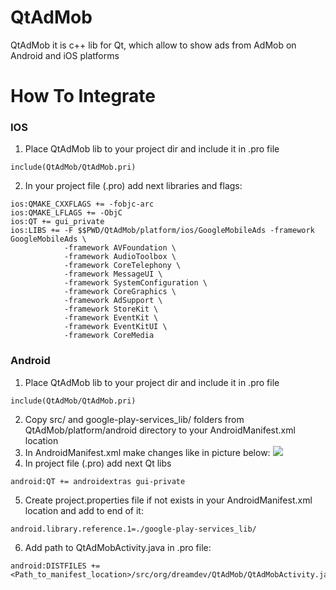 # QtAdMob #
QtAdMob it is c++ lib for Qt, which allow to show ads from AdMob on Android and iOS platforms

# How To Integrate #

### IOS ###

1. Place QtAdMob lib to your project dir and include it in .pro file
```
include(QtAdMob/QtAdMob.pri)
```
2. In your project file (.pro) add next libraries and flags:
```
ios:QMAKE_CXXFLAGS += -fobjc-arc
ios:QMAKE_LFLAGS += -ObjC
ios:QT += gui_private
ios:LIBS += -F $$PWD/QtAdMob/platform/ios/GoogleMobileAds -framework GoogleMobileAds \
            -framework AVFoundation \
            -framework AudioToolbox \
            -framework CoreTelephony \
            -framework MessageUI \
            -framework SystemConfiguration \
            -framework CoreGraphics \
            -framework AdSupport \
            -framework StoreKit \
            -framework EventKit \
            -framework EventKitUI \
            -framework CoreMedia
```

### Android ###

1. Place QtAdMob lib to your project dir and include it in .pro file
```
include(QtAdMob/QtAdMob.pri)
```
2. Copy src/ and google-play-services_lib/ folders from QtAdMob/platform/android directory to your AndroidManifest.xml location
3. In AndroidManifest.xml make changes like in picture below:
![](https://github.com/yevgeniy-logachev/QtAdMob/blob/master/AndroidManifest.png)
4. In project file (.pro) add next Qt libs
```
android:QT += androidextras gui-private
```
5. Create project.properties file if not exists in your AndroidManifest.xml location and add to end of it:
```
android.library.reference.1=./google-play-services_lib/
```
6. Add path to QtAdMobActivity.java in .pro file:
```
android:DISTFILES += <Path_to_manifest_location>/src/org/dreamdev/QtAdMob/QtAdMobActivity.java
```
